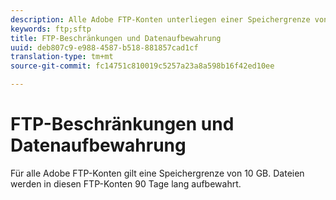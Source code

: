 ```yaml
---
description: Alle Adobe FTP-Konten unterliegen einer Speichergrenze von 2 GB (oder 63 Dateien). Dateien werden in diesen FTP-Konten 90 Tage lang aufbewahrt.
keywords: ftp;sftp
title: FTP-Beschränkungen und Datenaufbewahrung
uuid: deb807c9-e988-4587-b518-881857cad1cf
translation-type: tm+mt
source-git-commit: fc14751c810019c5257a23a8a598b16f42ed10ee

---
```



# FTP-Beschränkungen und Datenaufbewahrung

Für alle Adobe FTP-Konten gilt eine Speichergrenze von 10 GB. Dateien werden in diesen FTP-Konten 90 Tage lang aufbewahrt.

